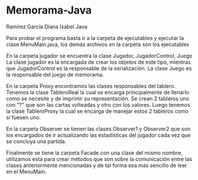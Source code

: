 # Memorama-Java
Ramírez García Diana Isabel
Java

Para probar el programa basta ir a la carpeta de ejecutables y ejecutar
la clase MenuMain.java, los demás archivos en la carpeta son los ejecutables 

En la carpeta jugador se encuentra la clase Jugador, JugadorControl, Juego
La clase jugador es la encargada de crear los objetos de este tipo, mientras
que JugadorControl es la responsable de la serialización. La clase Juego
es la responsable del juego de memorama.

En la carpeta Proxy encontramos las clases responsables del tablero.
Tenemos la clase TableroReal la cual se encarga principalmente de llenarlo
como se necesite y de imprimir su representación.
Se crean 2 tableros uno con "?" que son las cartas volteadas y otro con los
valores. Luego tenemos la clase TableroProxy la cual se encarga de manejar
estos 2 tableros como si fuesen uno.

En la carpeta Observer se tienen las clases Observer1 y Observer2 que son 
los encargados de ir actualizando las estadísticas del jugador cada vez que se 
concluya una partida.

Finalmente se tiene la carpeta Facade con una clase del mismo nombre,
utilizamos esta para crear métodos que son sobre la comunicación entre las
clases anteriormente mencionadas y de tal forma sea más sencillo de leer
en el MenuMain. 
